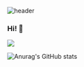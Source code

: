 ![header](https://capsule-render.vercel.app/api?type=waving&color=1E90FF&height=100&section=header)

### Hi! 🚙

<a href="https://sites.google.com/view/takeout-gcu/%EC%9E%84%EC%9B%90%EC%A7%84/19%EA%B8%B0-%EB%B0%95%EC%B0%AC%EB%AF%B8" target="_blank"><img src="https://img.shields.io/badge/Team.-Take Out-informational?style=flat-square&logo=&logoColor=1E90FF"/></a>


![Anurag's GitHub stats](https://github-readme-stats.vercel.app/api?username=micromielec&show_icons=true&theme=github_dark)

<!--
**micromielec/micromielec** is a ✨ _special_ ✨ repository because its `README.md` (this file) appears on your GitHub profile.

Here are some ideas to get you started:

- 🔭 I’m currently working on ...
- 🌱 I’m currently learning ...
- 👯 I’m looking to collaborate on ...
- 🤔 I’m looking for help with ...
- 💬 Ask me about ...
- 📫 How to reach me: ...
- 😄 Pronouns: ...
- ⚡ Fun fact: ...
-->
